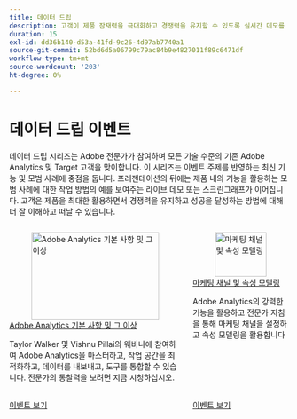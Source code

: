 ```yaml
---
title: 데이터 드립
description: 고객이 제품 잠재력을 극대화하고 경쟁력을 유지할 수 있도록 실시간 데모를 통해 Data Drip 시리즈에 Adobe 전문가를 참여시켜 Adobe Analytics 및 Target의 최신 기능과 모범 사례를 살펴보십시오.
duration: 15
exl-id: dd36b140-d53a-41fd-9c26-4d97ab7740a1
source-git-commit: 52bd6d5a06799c79ac84b9e4827011f89c6471df
workflow-type: tm+mt
source-wordcount: '203'
ht-degree: 0%

---
```


# 데이터 드립 이벤트

데이터 드립 시리즈는 Adobe 전문가가 참여하며 모든 기술 수준의 기존 Adobe Analytics 및 Target 고객을 맞이합니다. 이 시리즈는 이벤트 주제를 반영하는 최신 기능 및 모범 사례에 중점을 둡니다. 프레젠테이션의 뒤에는 제품 내의 기능을 활용하는 모범 사례에 대한 작업 방법의 예를 보여주는 라이브 데모 또는 스크린그래프가 이어집니다. 고객은 제품을 최대한 활용하면서 경쟁력을 유지하고 성공을 달성하는 방법에 대해 더 잘 이해하고 떠날 수 있습니다.

<!-- CARDS

{cta  = Watch event}

* 2025/adobe-analytics-basics-beyond.md
* 2025/marketing-channel-attribution-modeling.md
* 2025/migrating-to-web-sdk.md

-->
<!-- START CARDS HTML - DO NOT MODIFY BY HAND -->
<div class="columns">
    <div class="column is-half-tablet is-half-desktop is-one-third-widescreen" aria-label="Adobe Analytics Basics and Beyond">
        <div class="card" style="height: 100%; display: flex; flex-direction: column; height: 100%;">
            <div class="card-image">
                <figure class="image x-is-16by9">
                    <a href="2025/adobe-analytics-basics-beyond.md" title="Adobe Analytics 기본 사항 및 그 이상" target="_blank" rel="referrer">
                        <img class="is-bordered-r-small" src="https://video.tv.adobe.com/v/3443028/?format=jpeg&nocache=1761687728532" alt="Adobe Analytics 기본 사항 및 그 이상"
                             style="width: 100%; aspect-ratio: 16 / 9; object-fit: cover; overflow: hidden; display: block; margin: auto;">
                    </a>
                </figure>
            </div>
            <div class="card-content is-padded-small" style="display: flex; flex-direction: column; flex-grow: 1; justify-content: space-between;">
                <div class="top-card-content">
                    <p class="headline is-size-6 has-text-weight-bold">
                        <a href="2025/adobe-analytics-basics-beyond.md" target="_blank" rel="referrer" title="Adobe Analytics 기본 사항 및 그 이상">Adobe Analytics 기본 사항 및 그 이상</a>
                    </p>
                    <p class="is-size-6">Taylor Walker 및 Vishnu Pillai의 웨비나에 참여하여 Adobe Analytics을 마스터하고, 작업 공간을 최적화하고, 데이터를 내보내고, 도구를 통합할 수 있습니다. 전문가의 통찰력을 보려면 지금 시청하십시오.</p>
                </div>
                <a href="2025/adobe-analytics-basics-beyond.md" target="_blank" rel="referrer" class="spectrum-Button spectrum-Button--outline spectrum-Button--primary spectrum-Button--sizeM" style="align-self: flex-start; margin-top: 1rem;">
                    <span class="spectrum-Button-label has-no-wrap has-text-weight-bold">이벤트 보기</span>
                </a>
            </div>
        </div>
    </div>
    <div class="column is-half-tablet is-half-desktop is-one-third-widescreen" aria-label="Marketing Channels & Attribution Modeling">
        <div class="card" style="height: 100%; display: flex; flex-direction: column; height: 100%;">
            <div class="card-image">
                <figure class="image x-is-16by9">
                    <a href="2025/marketing-channel-attribution-modeling.md" title="마케팅 채널 및 속성 모델링" target="_blank" rel="referrer">
                        <img class="is-bordered-r-small" src="https://video.tv.adobe.com/v/3443020/?format=jpeg&nocache=1761687728525" alt="마케팅 채널 및 속성 모델링"
                             style="width: 100%; aspect-ratio: 16 / 9; object-fit: cover; overflow: hidden; display: block; margin: auto;">
                    </a>
                </figure>
            </div>
            <div class="card-content is-padded-small" style="display: flex; flex-direction: column; flex-grow: 1; justify-content: space-between;">
                <div class="top-card-content">
                    <p class="headline is-size-6 has-text-weight-bold">
                        <a href="2025/marketing-channel-attribution-modeling.md" target="_blank" rel="referrer" title="마케팅 채널 및 속성 모델링">마케팅 채널 및 속성 모델링</a>
                    </p>
                    <p class="is-size-6">Adobe Analytics의 강력한 기능을 활용하고 전문가 지침을 통해 마케팅 채널을 설정하고 속성 모델링을 활용합니다</p>
                </div>
                <a href="2025/marketing-channel-attribution-modeling.md" target="_blank" rel="referrer" class="spectrum-Button spectrum-Button--outline spectrum-Button--primary spectrum-Button--sizeM" style="align-self: flex-start; margin-top: 1rem;">
                    <span class="spectrum-Button-label has-no-wrap has-text-weight-bold">이벤트 보기</span>
                </a>
            </div>
        </div>
    </div>
</div>
<!-- END CARDS HTML - DO NOT MODIFY BY HAND -->
